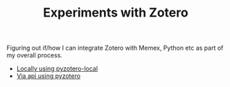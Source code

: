 ﻿---
backlinks:
- title: Seek
  url: /memex/seek/seek.html
tags:
- seek
title: Experiments with Zotero
type: note
---
Figuring out if/how I can integrate Zotero with Memex, Python etc as part of my overall process.

- [Locally using pyzotero-local](https://github.com/hnspn/pyzotero-local)
- [Via api using pyzotero](https://pyzotero.readthedocs.io/en/latest/)